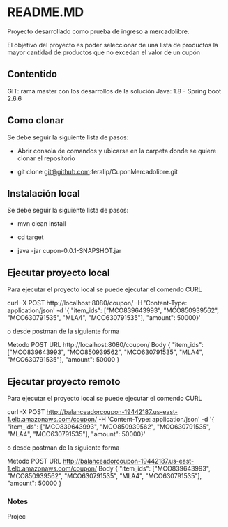 # README.MD
Proyecto desarrollado como prueba de ingreso a mercadolibre. 

El objetivo del proyecto es poder seleccionar de una lista de productos la mayor cantidad de productos que no excedan el valor de un cupón


## Contentido

GIT: rama master con los desarrollos de la solución
Java: 1.8 - Spring boot 2.6.6


## Como clonar
Se debe seguir la siguiente lista de pasos:

* Abrir consola de comandos y ubicarse en la carpeta donde se quiere clonar el repositorio

* git clone git@github.com:feralip/CuponMercadolibre.git



## Instalación local
Se debe seguir la siguiente lista de pasos:

* mvn clean install

* cd target

* java -jar cupon-0.0.1-SNAPSHOT.jar

## Ejecutar proyecto local

Para ejecutar el proyecto local se puede ejecutar el comendo CURL

curl -X POST http://localhost:8080/coupon/
   -H 'Content-Type: application/json'
   -d '{ "item_ids": ["MCO839643993", "MCO850939562", "MCO630791535", "MLA4", "MCO630791535"], "amount": 50000}'
   
o desde postman de la siguiente forma

Metodo POST
URL http://localhost:8080/coupon/
Body 
{ 
"item_ids": ["MCO839643993", "MCO850939562", "MCO630791535", "MLA4", "MCO630791535"], 
"amount": 50000 
} 

## Ejecutar proyecto remoto

Para ejecutar el proyecto local se puede ejecutar el comendo CURL

curl -X POST http://balanceadorcoupon-19442187.us-east-1.elb.amazonaws.com/coupon/
   -H 'Content-Type: application/json'
   -d '{ "item_ids": ["MCO839643993", "MCO850939562", "MCO630791535", "MLA4", "MCO630791535"], "amount": 50000}'
   
o desde postman de la siguiente forma

Metodo POST
URL http://balanceadorcoupon-19442187.us-east-1.elb.amazonaws.com/coupon/
Body 
{ 
"item_ids": ["MCO839643993", "MCO850939562", "MCO630791535", "MLA4", "MCO630791535"], 
"amount": 50000 
} 


### Notes
Projec